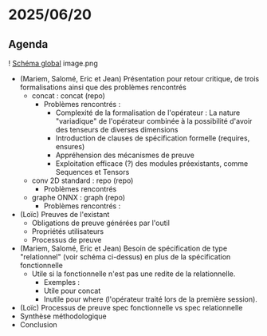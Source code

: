 # 2025/06/20

## Agenda

! [Schéma global](path/to/image.png)
image.png

- (Mariem, Salomé, Eric et Jean) Présentation pour retour critique, de trois formalisations ainsi que des problèmes rencontrés
  - concat : concat (repo)
    - Problèmes rencontrés :
      - Complexité de la formalisation de l'opérateur : La nature "variadique" de l'opérateur combinée à la possibilité d'avoir des tenseurs de diverses dimensions
      - Introduction de clauses de spécification formelle (requires, ensures)
      - Appréhension des mécanismes de preuve
      - Exploitation efficace (?) des modules préexistants, comme Sequences et Tensors
  - conv 2D standard : repo (repo)
    - Problèmes rencontrés
  - graphe ONNX : graph (repo)
    - Problèmes rencontrés :
- (Loïc) Preuves de l'existant
  - Obligations de preuve générées par l'outil
  - Propriétés utilisateurs
  - Processus de preuve
- (Mariem, Salomé, Eric et Jean) Besoin de spécification de type "relationnel" (voir schéma ci-dessus) en plus de la spécification fonctionnelle
  - Utile si la fonctionnelle n'est pas une redite de la relationnelle.
    -  Exemples :
      - Utile pour concat
      - Inutile pour where (l'opérateur traité lors de la première session).
- (Loïc) Processus de preuve spec fonctionnelle vs spec relationnelle
- Synthèse méthodologique
- Conclusion
